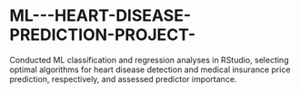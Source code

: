# ML---HEART-DISEASE-PREDICTION-PROJECT-
Conducted ML classification and regression analyses in RStudio, selecting optimal algorithms for heart disease detection and medical insurance price prediction, respectively, and assessed predictor importance.
